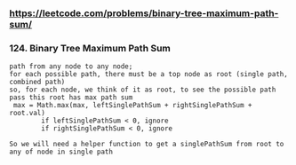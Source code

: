 ### https://leetcode.com/problems/binary-tree-maximum-path-sum/
### 124. Binary Tree Maximum Path Sum

```
path from any node to any node;
for each possible path, there must be a top node as root (single path, combined path)
so, for each node, we think of it as root, to see the possible path pass this root has max path sum
 max = Math.max(max, leftSinglePathSum + rightSinglePathSum + root.val)
        if leftSinglePathSum < 0, ignore
        if rightSinglePathSum < 0, ignore

So we will need a helper function to get a singlePathSum from root to any of node in single path

```
